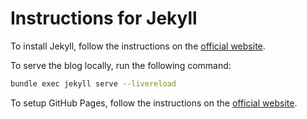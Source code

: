 # Instructions for Jekyll

To install Jekyll, follow the instructions on the [official website](https://jekyllrb.com/docs/).

To serve the blog locally, run the following command:
```bash
bundle exec jekyll serve --livereload
```

To setup GitHub Pages, follow the instructions on the [official website](https://docs.github.com/en/pages/setting-up-a-github-pages-site-with-jekyll).
